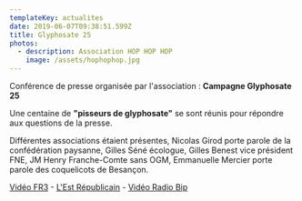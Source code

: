 ```yaml
---
templateKey: actualites
date: 2019-06-07T09:38:51.599Z
title: Glyphosate 25
photos:
  - description: Association HOP HOP HOP
    image: /assets/hophophop.jpg
---
```

Conférence de presse organisée par l'association : **Campagne Glyphosate 25**

Une centaine de **"pisseurs de glyphosate"** se sont réunis pour répondre aux questions de la presse. 

Différentes associations étaient présentes, Nicolas Girod porte parole de  la confédération paysanne, Gilles Séné écologue, Gilles Benest vice président FNE, JM Henry Franche-Comte sans OGM, Emmanuelle Mercier porte parole des coquelicots de Besançon.

[Vidéo FR3] - [L'Est Républicain] - [Vidéo Radio Bip]


[Vidéo FR3]: https://france3-regions.francetvinfo.fr/bourgogne-franche-comte/doubs/besancon/glyphosate-53-plaintes-deposees-besancon-1682184.html
[L'Est Républicain]: https://www.estrepublicain.fr/edition-de-besancon/2019/06/08/glyphosate-plus-de-100-pisseurs-tous-impregnes
[Vidéo Radio Bip]: https://www.facebook.com/radiobip.fr/videos/447437882715273/UzpfSTEyNTYwODM3ODE6Vks6MjM5MDkxNjExNDUxODI0Nw
